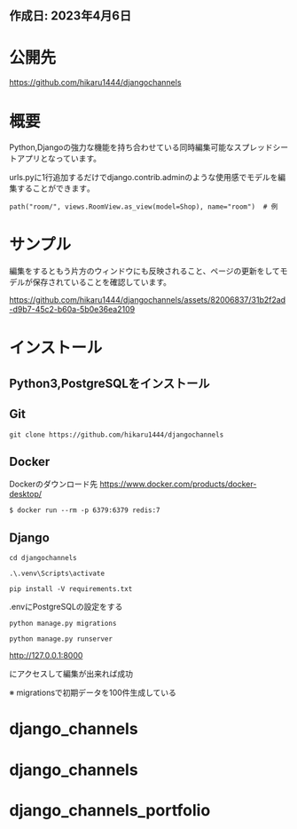 ## 作成日: 2023年4月6日


# 公開先


https://github.com/hikaru1444/djangochannels



# 概要


Python,Djangoの強力な機能を持ち合わせている同時編集可能なスプレッドシートアプリとなっています。

urls.pyに1行追加するだけでdjango.contrib.adminのような使用感でモデルを編集することができます｡


```
path("room/", views.RoomView.as_view(model=Shop), name="room")  # 例
```



# サンプル


編集をするともう片方のウィンドウにも反映されること、ページの更新をしてモデルが保存されていることを確認しています。


https://github.com/hikaru1444/djangochannels/assets/82006837/31b2f2ad-d9b7-45c2-b60a-5b0e36ea2109




# インストール


## Python3,PostgreSQLをインストール


## Git

```
git clone https://github.com/hikaru1444/djangochannels
```

## Docker


Dockerのダウンロード先 https://www.docker.com/products/docker-desktop/
```
$ docker run --rm -p 6379:6379 redis:7
```


## Django


```
cd djangochannels

.\.venv\Scripts\activate

pip install -V requirements.txt
```

.envにPostgreSQLの設定をする

```
python manage.py migrations

python manage.py runserver
```

http://127.0.0.1:8000

にアクセスして編集が出来れば成功

※ migrationsで初期データを100件生成している

# django_channels
# django_channels
# django_channels_portfolio
